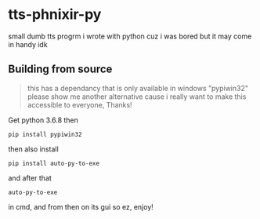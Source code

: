 # tts-phnixir-py
small dumb tts progrm i wrote with python cuz i was bored but it may come in handy idk
## Building from source
> this has a dependancy that is only available in windows "pypiwin32" please show me another alternative cause
> i really want to make this accessible to everyone, Thanks!

Get python 3.6.8 then
```
pip install pypiwin32
```
then also install
```
pip install auto-py-to-exe
```
and after that
```
auto-py-to-exe
```
in cmd, and from then on its gui so ez, enjoy!
